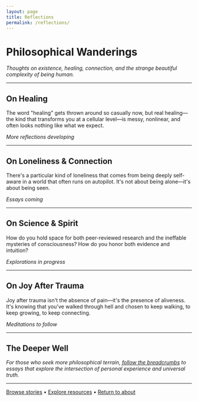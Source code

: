 ```yaml
---
layout: page
title: Reflections
permalink: /reflections/
---
```


# Philosophical Wanderings

*Thoughts on existence, healing, connection, and the strange beautiful complexity of being human.*

---

## On Healing

The word "healing" gets thrown around so casually now, but real healing—the kind that transforms you at a cellular level—is messy, nonlinear, and often looks nothing like what we expect.

*More reflections developing*

---

## On Loneliness & Connection

There's a particular kind of loneliness that comes from being deeply self-aware in a world that often runs on autopilot. It's not about being alone—it's about being seen.

*Essays coming*

---

## On Science & Spirit

How do you hold space for both peer-reviewed research and the ineffable mysteries of consciousness? How do you honor both evidence and intuition?

*Explorations in progress*

---

## On Joy After Trauma

Joy after trauma isn't the absence of pain—it's the presence of aliveness. It's knowing that you've walked through hell and chosen to keep walking, to keep growing, to keep connecting.

*Meditations to follow*

---

## The Deeper Well

*For those who seek more philosophical terrain, [follow the breadcrumbs](#hidden) to essays that explore the intersection of personal experience and universal truth.*

---

[Browse stories](/stories/) • [Explore resources](/resources/) • [Return to about](/about/)